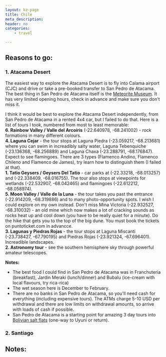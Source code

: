 ```yaml
---
layout: kz-page
title: Chile
meta_description: 
header: no
categories:
    - travel

---
```


## Reasons to go:

### <a name="atacama"></a> 1. Atacama Desert

The easiest way to explore the Atacama Desert is to fly into Calama airport (CJC) and drive or take a pre-booked transfer to San Pedro de Atacama. The best thing in San Pedro de Atacama itself is the [Meteorite Museum](https://www.museodelmeteorito.cl/). It has very limited opening hours, check in advance and make sure you don't miss it.

I think it would be best to explore the Atacama Desert independently, from San Pedro de Atacama in a rented 4x4 car, but I failed to do that. Here is a list of tours I took, numbered from most to least memorable:  
**6. Rainbow Valley / Valle del Arcoíris** (-22.640978, -68.241002) - rock formations in many different colours.  
**4. Laguna Cejar** - the tour stops at Laguna Piedra (-23.059217, -68.213681) where you can swim in increadibly salty water, Laguna Tebenquiche (-23.136368, -68.256889) and Laguna Chaxa (-23.288791, -68.176847). Expect to see flamingoes. There are 3 types (Flamenco Andino, Flamenco Chileno and Flamenco de James), try learn how to distinguish them (I failed at that).  
**1. Tatio Geysers / Geysers Del Tatio** - car parks at (-22.33218, -68.013257) and (-22.338409, -68.016755). The tour also stops at viewpoints for wetlands (-22.532907, -68.042465) and flamingoes (-22.612212, -68.058974).  
**5. Moon Valley / Valle de la Luna** - the tour takes you past the entrance (-22.914209, -68.319886) and to many photo-opportunity spots. I wish I could explore on my own instead. Don't miss Mina Victoria (-22.932527, -68.310032) - an old mine which now makes a lot of cracking sounds as rocks heat up and cool down (you have to be really quiet for a minute). Do the hike that gets you to the top of the big dune. You must book the tickets on puntoticket.com in advancce.  
**3. Lagunas y Piedras Rojas** - the tour stops at Laguna Miscanti (-23.738427, -67.790195) and Piedras Rojas (-23.921324, -67.696401). Increadible landscapes.  
**2. Astronomy tour** - see the southern hemisphere sky through powerful amateur telescopes.  

**Notes:**
* The best food I could find in San Pedro de Atacama was in Franchuteria (breakfast), Jardin Meraki (lunch/dinner) and Bubalu (ice-cream with local flavours, try rica-rica)
* The wet season here is December to February.
* There are no banks in San Pedro de Atacama, so you'll need cash for everything (including expensive tours). The ATMs charge 5-10 USD per withdrawal and there are low limits on withdrawal amounts, so arrive with loads of cash if possible.
* San Pedro de Atacama is a starting point for amazing 3 day tours into [Bolivian salt flats](/travel/bolivia/#salt) (one-way to Uyuni or return).

### <a name="santiago"></a> 2. Santiago


<!-- Public transport:
Buy Bip! Card (cash only) for metro and busses in the city. One card is enough for everyone.
From the airport - TurBus (cash only) and Centropuerto. All bus services depart from the first level, exit gate 4.


Food:
If you only have a microwave, Fork is a good place to buy boxes of microwaveable food.



Neighbourhoods:

Barrio Italia - best place to stay
The Raj - if you need an indian food fix (I didn't like the taste, perhaps I got unlucky with the chef that day)
Ruca Bar - gin and gin-based cocktails, food mandatory. Food might be good?
nearby Plaza Ñuñoa and Bustamante Park - nice
    Plaza Ñuñoa
        Heladería Emporio La Rosa - another branch
        Sgto. Luis Navarrete  - a beautiful tiny little street

Barrio El Golf
Sky Costanera - view of Santiago from 62nd floor, watching sunset is great


Parque Inés De Suárez:
Patisserie "Délices d'Alsace" - french pastry place


Lastarria neighbourhood - best placce to stay
Bocanáriz - wine bar with food
Heladería Emporio La Rosa - ice cream with local flavours (Chocolate Araucano)
Cerro Santa Lucia - great views, nice green space


Barrio Yungay and Brasil - ...
Cervecería Intrinsical - negroni nacional with Araucano
Plaza Libertad de Prensa - lovely


Bellavista:
Area arround Patio Bellavista
Peumayén Ancestral Food - vegetarian tasting menu. Lapostolle XO Pisco with [Rica Rica Spice](https://www.explora.com/plants-in-chile/) is amazing.

Vinolia - wine tasting, still on my list


La Vega market


Boragó - tasting menu, unlock hidden course with alcohol


still on my list:
Barrio Yungay and Brasil + Quinta Normal Park
Museo Chileno de Arte Precolombino + La Moneda Palace + Plaza de Armas


Misc:
Templo Bahá'í de Sudamérica - beautiful architectural structure and great views of the city
Museo Cielo Abierto (on the buildings of Avenida Departamental and Tristán Matta) - Sizable, open-air graffiti museum with huge, urban murals created by emerging & established artists.
O'Higgins Park - green space with a lot going on
CicloRecreoVia - Every Sunday, dozens of kilometres of Santiago’s main roads are closed between 9am and 2pm as part of a scheme to promote cycling in the city. https://www.plataformaurbana.cl/archive/2016/09/23/ciclorecreovia-tendra-un-nuevo-circuito-en-la-reina/mapa-ciclorecreovia-santiago-la-reina/
Cerro San Cristóbal: Funicular de Santiago and Teleférico Santiago - for great views of the city. Visit Observatorio Manuel Foster.


Many bars have a licence that only allows them to sell alcohol with food, so sometimes going for a drink after dinner is tricky. 


Before you go:
Book free tour of Palacio de Moneda https://visitasguiadas.presidencia.cl/



# Vina del Mar

Get here from Santiago - Pajaritos station - using TurBus, Condor or PullmanBus. 

Renting a car is surprisingly difficult and nearly impossible on the weekend. We used Dezar rent a car Viña - good. 

Merci restaurant français - great restaurant with vegan options.
Barrilito beer shop - local beers
Otra Cozza Viña del Mar - nice Italian food
La Fermata - artizanal pizza, great smoky smell upstairs
ÁNIMA Pastelería - best pastries, including vegan options. Chocolate, orange and Manjar - best pastry.
HOPS - great selection of local beers on tap; Quercus Bar - selection of beers from all over the place on tap.

Near here:

Valparaíso 
A short journey on picturesq L1 line. Look out for numerous pelicans around the fish market just before the Portales stop. 
graffiti https://vagabundler.com/chile/streetart-map-valparaiso/
Works by GIOVA https://www.valpoinspira.cl/index.php/artes/622-giova-arte-en-los-muros-de-valparaiso
Elevators of Valparaiso https://www.atlasobscura.com/places/elevators-of-valparaiso - for example, El Peral or Reina Victoria.
Parque Cultural de Valparaíso - not to miss
Best memories: Food at Chicory, and cakes at La Morada Alegre cafe. Try cakes with Manjar (local version of dulce de leche). 


Concon Dunes
Nearby restaurant FARO de los Compadres - eat like a local, seefood restaurant with vegan options nad vegetarian empanadas


Papudo - charming town, no tourists 
Punta Pite https://www.atlasobscura.com/places/punta-pite - amazing rocks!!! To find it, look for Punta Pite (or Isla Pite) on Google maps. Access is hard to find, from near Condominio punta pite, at -32.50448, -71.46738. It's a narrow doar that leads to a wooden stearcase. When on location, ask locals or security guard at Condominio punta pite.
Cemetery Zapallar - beautiful cemetry, with great views of the rugged coastline covered in flowers (in spring). Left side of the cemetery - a nice coastal walk with pretty rocks. 
La Mare Pizza Papudo - best pizza in town


Climbing [Cerro La Campana](https://www.sereneqchen.com/2018/10/travel-guide-la-campana-national-park/) in Parque Nacional La Campana is still on my to-do list. a view of both the Andes and the Pacific Ocean on a clear day?


turbus to airport, gelato in vina, ticket date change
 -->





## Notes:

<!-- 

Jumbo - great supermarkets with loads of vegetarian stuff. Wild soul protein bars

Sim card ("el chip") - Entel is good. Buy prepaid sim from any grocery shop, comes with a bit of data which can be used to download Entel app to top up and keep track of data used. 

Register your phone with the government...
This website https://multibanda.cl/soy-extranjero-foreigner/ explains it. Both https://multibanda.cl/empresas-certificadoras/ and https://multibanda.cl/ia/ lead me to https://www.samsung.com/cl/normativamultibanda/, which leads to https://samsungmultibanda.cl/.
You can check the status of your IMEI on the enabled carrier pages:
Movistar: https://www.movistar.cl/atencion-al-cliente/consulta-normativa-multibanda
Claro: http://www.clarochile.cl/personas/equipos/consulta-imei/
Entel: http://www.entel.cl/nueva-normativa/
VTR: http://www.vtr.com/productos/consulta-imei
WOM: http://www.wom.cl/sello-multibandas/




TurBus (also Teleférico Santiago, OnePay, etc.) don't accept non-Chilean cards for online payments. Note that you canchange date and time of your Turbus tickets for free.

Favourite Chilean wine: VIK Millahue 2015.


Food and drink:
Manjar (local version of dulce de leche). 
Araucano - local liquor. in homemade hot chocolate
Avellanas chilenas tostadas - I found it in Jumbo
 -->
